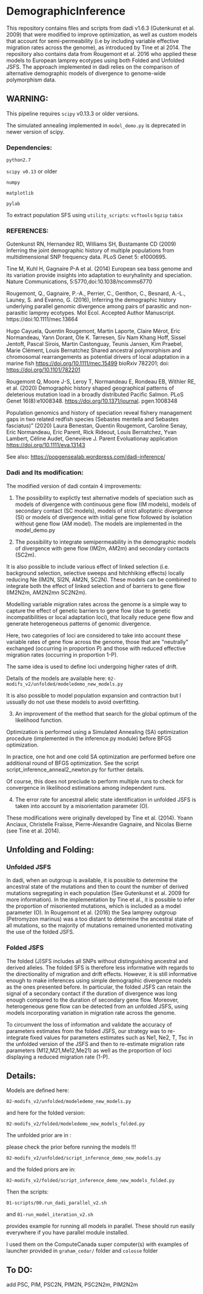 # DemographicInference
This repository contains files and scripts from dadi v1.6.3 (Gutenkunst et al. 2009) that were modified to improve optimization, as well as custom models that account for semi-permeability (i.e by including variable effective migration rates across the genome), as introduced by Tine et al 2014. The repository also contains data from Rougemont et al. 2016 who applied these models to European lamprey ecotypes using both Folded and Unfolded JSFS. The approach implemented in dadi relies on the comparison of alternative demographic models of divergence to genome-wide polymorphism data.

## WARNING:

This pipeline requires `scipy` v0.13.3 or older versions. 

The simulated annealing implemented in  `model_demo.py` is deprecated in newer version of scipy.


### Dependencies:

`python2.7`

`scipy v0.13` or older

`numpy`

`matplotlib`

`pylab`

To extract population SFS using `utility_scripts`:
`vcftools`
`bgzip`
`tabix`

### REFERENCES:
 
Gutenkunst RN, Hernandez RD, Williams SH, Bustamante CD (2009) Inferring the joint demographic history of multiple populations from multidimensional SNP frequency data. PLoS Genet 5: e1000695.

Tine M, Kuhl H, Gagnaire P-A et al. (2014) European sea bass genome and its variation provide insights into adaptation to euryhalinity and speciation. Nature Communications, 5:5770,doi:10.1038/ncomms6770

Rougemont, Q., Gagnaire, P.-A., Perrier, C., Genthon, C., Besnard, A.-L., Launey, S. and Evanno, G. (2016), Inferring the demographic history underlying parallel genomic divergence among pairs of parasitic and non-parasitic lamprey ecotypes. Mol Ecol. Accepted Author Manuscript. https://doi:10.1111/mec.13664

Hugo Cayuela, Quentin Rougemont, Martin Laporte, Claire Mérot, Eric Normandeau, Yann Dorant, Ole K. Tørresen, Siv Nam Khang Hoff, Sissel Jentoft, Pascal Sirois, Martin Castonguay, Teunis Jansen, Kim Praebel, Marie Clément, Louis Bernatchez
Shared ancestral polymorphism and chromosomal rearrangements as potential drivers of local adaptation in a marine fish
https://doi.org/10.1111/mec.15499
bioRxiv 782201; doi: https://doi.org/10.1101/782201  

Rougemont Q, Moore J-S, Leroy T, Normandeau E, Rondeau EB, Withler RE, et al. (2020) 
Demographic history shaped geographical patterns of deleterious mutation load in a broadly distributed Pacific Salmon. PLoS Genet 16(8):e1008348. 
https://doi.org/10.1371/journal. pgen.1008348

Population genomics and history of speciation reveal fishery management gaps in two related redfish species (Sebastes mentella and Sebastes fasciatus)” (2020)
Laura Benestan, Quentin Rougemont, Caroline Senay, Eric Normandeau, Eric Parent, Rick Rideout, Louis Bernatchez, Yvan Lambert, Céline Audet, Geneviève J. Parent 
Evoluationay application https://doi.org/10.1111/eva.13143


See also: https://popgensealab.wordpress.com/dadi-inference/

### Dadi and Its modification:

The modified version of dadi contain 4 improvements:

1. The possibility to explictly test alternative models of speciation such as models of divergence with continuous gene flow (IM models), models of secondary contact (SC models), models of strict alloptatric divergence (SI) or models of divergence with initial gene flow followed by isolation without gene flow (AM model). The models are implemented in the model_demo.py

2. The possibility to integrate semipermeability in the demographic models of divergence with gene flow (IM2m, AM2m) and secondary contacts (SC2m).

It is also possible to include various effect of linked selection (i.e. background selection, selective sweeps and hitchhiking effects) locally reducing Ne (IM2N, SI2N, AM2N, SC2N).
These models can be combined to integrate both the effect of linked selection and of barriers to gene flow (IM2N2m, AM2N2mn SC2N2m). 

Modelling variable migration rates across the genome  is a simple way to capture the effect of genetic barriers to gene flow (due to genetic incompatibilities or local adaptation loci), that locally reduce gene flow and 
generate heterogeneous patterns of genomic divergence. 

Here, two categories of loci are considered to take into account these variable rates of gene flow across the genome, those that are "neutrally" exchanged (occurring in proportion P) 
and those with reduced effective migration rates (occurring in proportion 1-P). 

The same idea is used to define loci undergoing higher rates of drift.

Details of the models are available here: `02-modifs_v2/unfolded/modeledemo_new_models.py`

It is also possible to model population expansion and contraction but I ussually do not use these models to avoid overfitting.


3. An improvement of the method that search for the global optimum of the likelihood function. 

Optimization is performed using a Simulated Annealing (SA) optimization procedure (implemented in the inference.py module) before BFGS optimization. 

In practice, one hot and one cold SA optimization are performed before  one additional round of BFGS optimization. 
See the script script_inference_anneal2_newton.py for further details. 

Of course, this does not preclude to perform multiple runs to check for convergence in likelihood estimations among independent runs.

4. The error rate for ancestral allelic state identification in unfolded JSFS is taken into account by a misorientation parameter (O).

These modifications were originally developed by Tine et al. (2014). Yoann Anciaux, Christelle Fraïsse, Pierre-Alexandre Gagnaire, and Nicolas Bierne (see Tine et al. 2014).

## Unfolding and Folding:

### Unfolded JSFS

In dadi, when an outgroup is available, it is possible to determine the ancestral state of the mutations and then to count the number of derived mutations segregating in each population (See Gutenkunst et al. 2009 for more information). In the implementation by Tine et al., it is possible to infer the proportion of misoriented mutations, which is included as a model parameter (O). In Rougemont et al. (2016) the Sea lamprey outgroup (Petromyzon marinus) was a too distant to determine the ancestral state of all mutations, so the majority of mutations remained unoriented motivating the use of the folded JSFS.

### Folded JSFS

The folded (J)SFS includes all SNPs without distinguishing ancestral and derived alleles. The folded SFS is therefore less informative with regards to the directionality of migration and drift effects. However, it is still informative enough to make inferences using simple demographic divergence models as the ones presented before. In particular, the folded JSFS can retain the signal of a secondary contact if the duration of divergence was long enough compared to the duration of secondary gene flow. Moreover, heterogeneous gene flow can be detected from an unfolded JSFS, using models incorporating variation in migration rate across the genome.

To circumvent the loss of information and validate the accuracy of parameters estimates from the folded JSFS, our strategy was to re-integrate fixed values for parameters estimates such as Ne1, Ne2, T, Tsc in the unfolded version of the JSFS and then to re-estimate migration rate parameters (M12,M21,Me12,Me21) as well as the proportion of loci displaying a reduced migration rate (1-P). 

## Details:

Models are defined here:

`02-modifs_v2/unfolded/modeledemo_new_models.py`

and here for the folded version:

`02-modifs_v2/folded/modeledemo_new_models_folded.py`

The unfolded prior are in : 

please check the prior before running the models !!!  

`02-modifs_v2/unfolded/script_inference_demo_new_models.py`

and  the folded priors are in:

`02-modifs_v2/folded/script_inference_demo_new_models_folded.py`

Then the scripts:

`01-scripts/00.run_dadi_parallel_v2.sh`

and `01-run_model_iteration_v2.sh`

provides example for running all models in parallel. These should run easily everywhere if you have parallel module installed.

I used them on the ComputeCanada super computer(s) with examples of launcher provided in `graham_cedar/` folder and `colosse` folder

## To DO:  
add PSC, PIM,  PSC2N, PIM2N, PSC2N2m, PIM2N2m 
